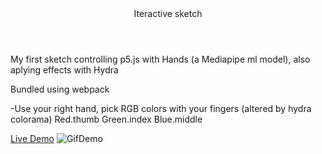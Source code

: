 <header>Iteractive sketch</header>

My first sketch controlling p5.js with Hands (a Mediapipe ml model), also aplying effects with Hydra

Bundled using webpack

-Use your right hand, pick RGB colors with your fingers (altered by hydra colorama)
Red.thumb
Green.index
Blue.middle

<a href="https://fl-martin.github.io/p5.js-Hydra-Mediapipe-Hands">Live Demo</a>
![GifDemo](gifball.gif)
